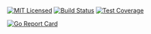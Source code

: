 [![MIT Licensed](https://img.shields.io/github/license/go-ap/handlers.svg)](https://raw.githubusercontent.com/go-ap/handlers/master/LICENSE)
[![Build Status](https://builds.sr.ht/~mariusor/handlers.svg)](https://builds.sr.ht/~mariusor/handlers)
[![Test Coverage](https://codecov.io/gh/go-ap/handlers/branch/master/graph/badge.svg)](https://codecov.io/gh/go-ap/handlers)
<!--[![Codacy Badge](https://api.codacy.com/project/badge/Grade/29664f7ae6c643bca76700143e912cd3)](https://www.codacy.com/app/go-ap/handlers/dashboard)-->
[![Go Report Card](https://goreportcard.com/badge/github.com/go-ap/handlers)](https://goreportcard.com/report/github.com/go-ap/handlers)
